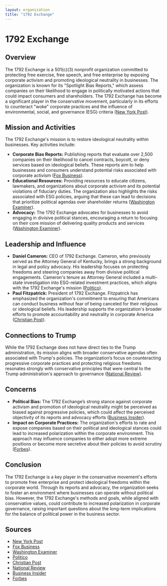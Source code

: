 ```yaml
---
layout: organization
title: "1792 Exchange"
---
```


# 1792 Exchange

## Overview
The 1792 Exchange is a 501(c)(3) nonprofit organization committed to protecting free exercise, free speech, and free enterprise by exposing corporate activism and promoting ideological neutrality in businesses. The organization is known for its "Spotlight Bias Reports," which assess companies on their likelihood to engage in politically motivated actions that could impact consumers and shareholders. The 1792 Exchange has become a significant player in the conservative movement, particularly in its efforts to counteract "woke" corporate practices and the influence of environmental, social, and governance (ESG) criteria ([New York Post](https://nypost.com/2023/07/18/1792-exchange-aims-to-counter-woke-corporations-with-new-report)).

## Mission and Activities
The 1792 Exchange's mission is to restore ideological neutrality within businesses. Key activities include:
- **Corporate Bias Reports:** Publishing reports that evaluate over 2,500 companies on their likelihood to cancel contracts, boycott, or deny services based on ideological beliefs. These reports aim to help businesses and consumers understand potential risks associated with corporate activism ([Fox Business](https://www.foxbusiness.com/markets/new-report-rates-companies-bias-against-conservatives)).
- **Educational Resources:** Providing resources to educate citizens, lawmakers, and organizations about corporate activism and its potential violations of fiduciary duties. The organization also highlights the risks associated with ESG policies, arguing that these can lead to decisions that prioritize political agendas over shareholder returns ([Washington Examiner](https://www.washingtonexaminer.com/policy/economy/1792-exchange-urges-businesses-to-ditch-political-agendas)).
- **Advocacy:** The 1792 Exchange advocates for businesses to avoid engaging in divisive political stances, encouraging a return to focusing on their core mission of delivering quality products and services ([Washington Examiner](https://www.washingtonexaminer.com/policy/economy/1792-exchange-urges-businesses-to-ditch-political-agendas)).

## Leadership and Influence
- **Daniel Cameron:** CEO of 1792 Exchange. Cameron, who previously served as the Attorney General of Kentucky, brings a strong background in legal and policy advocacy. His leadership focuses on protecting freedoms and steering companies away from divisive political engagements. Cameron's tenure as Attorney General included a multi-state investigation into ESG-related investment practices, which aligns with the 1792 Exchange's mission ([Politico](https://www.politico.com/news/2024/01/03/kentucky-ag-cameron-to-lead-1792-exchange-00075980)).
- **Paul Fitzpatrick:** President of 1792 Exchange. Fitzpatrick has emphasized the organization's commitment to ensuring that Americans can conduct business without fear of being canceled for their religious or ideological beliefs. His leadership supports the organization's broader efforts to promote accountability and neutrality in corporate America ([Christian Post](https://www.christianpost.com/news/1792-exchange-ceo-warns-of-woke-capitalism.html)).

## Connections to Trump
While the 1792 Exchange does not have direct ties to the Trump administration, its mission aligns with broader conservative agendas often associated with Trump's policies. The organization’s focus on counteracting progressive corporate practices and protecting religious freedoms resonates strongly with conservative principles that were central to the Trump administration's approach to governance ([National Review](https://www.nationalreview.com/2023/01/corporate-neutrality-in-the-woke-era)).

## Concerns
- **Political Bias:** The 1792 Exchange’s strong stance against corporate activism and promotion of ideological neutrality might be perceived as biased against progressive policies, which could affect the perceived objectivity of its reports and advocacy efforts ([Business Insider](https://www.businessinsider.com/how-conservatives-are-pushing-back-against-corporate-america-2023-5)).
- **Impact on Corporate Practices:** The organization's efforts to rate and expose companies based on their political and ideological stances could lead to increased polarization within the corporate environment. This approach may influence companies to either adopt more extreme positions or become more secretive about their policies to avoid scrutiny ([Forbes](https://www.forbes.com/sites/christopherrenner/2023/06/01/the-risk-of-esg-backlash-how-companies-should-respond)).

## Conclusion
The 1792 Exchange is a key player in the conservative movement's efforts to promote free enterprise and protect ideological freedoms within the corporate world. Through its reports and advocacy, the organization seeks to foster an environment where businesses can operate without political bias. However, the 1792 Exchange's methods and goals, while aligned with conservative values, could contribute to increased polarization in corporate governance, raising important questions about the long-term implications for the balance of political power in the business sector.

## Sources
- [New York Post](https://nypost.com/2023/07/18/1792-exchange-aims-to-counter-woke-corporations-with-new-report)
- [Fox Business](https://www.foxbusiness.com/markets/new-report-rates-companies-bias-against-conservatives)
- [Washington Examiner](https://www.washingtonexaminer.com/policy/economy/1792-exchange-urges-businesses-to-ditch-political-agendas)
- [Politico](https://www.politico.com/news/2024/01/03/kentucky-ag-cameron-to-lead-1792-exchange-00075980)
- [Christian Post](https://www.christianpost.com/news/1792-exchange-ceo-warns-of-woke-capitalism.html)
- [National Review](https://www.nationalreview.com/2023/01/corporate-neutrality-in-the-woke-era)
- [Business Insider](https://www.businessinsider.com/how-conservatives-are-pushing-back-against-corporate-america-2023-5)
- [Forbes](https://www.forbes.com/sites/christopherrenner/2023/06/01/the-risk-of-esg-backlash-how-companies-should-respond)
